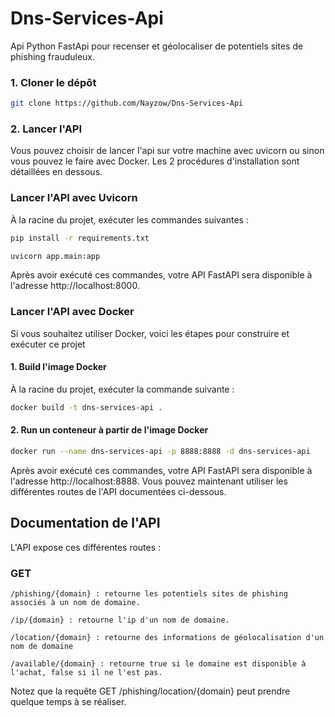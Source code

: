# Dns-Services-Api

Api Python FastApi pour recenser et géolocaliser de potentiels sites de phishing frauduleux.

### 1. Cloner le dépôt

```bash
git clone https://github.com/Nayzow/Dns-Services-Api
```

### 2. Lancer l'API

Vous pouvez choisir de lancer l'api sur votre machine avec uvicorn ou sinon vous pouvez le faire avec Docker. Les 2 procédures d'installation sont détaillées en dessous.

### Lancer l'API avec Uvicorn

À la racine du projet, exécuter les commandes suivantes :

```bash
pip install -r requirements.txt
```

```bash
uvicorn app.main:app
```
Après avoir exécuté ces commandes, votre API FastAPI sera disponible à l'adresse http://localhost:8000.

### Lancer l'API avec Docker

Si vous souhaitez utiliser Docker, voici les étapes pour construire et exécuter ce projet

#### 1. Build l'image Docker

À la racine du projet, exécuter la commande suivante :

```bash
docker build -t dns-services-api .
```

#### 2. Run un conteneur à partir de l'image Docker

```bash
docker run --name dns-services-api -p 8888:8888 -d dns-services-api
```

Après avoir exécuté ces commandes, votre API FastAPI sera disponible à l'adresse http://localhost:8888.
Vous pouvez maintenant utiliser les différentes routes de l'API documentées ci-dessous.

## Documentation de l'API

L'API expose ces différentes routes :

### GET

```
/phishing/{domain} : retourne les potentiels sites de phishing associés à un nom de domaine.
```

```
/ip/{domain} : retourne l'ip d'un nom de domaine.
```

```
/location/{domain} : retourne des informations de géolocalisation d'un nom de domaine
```

```
/available/{domain} : retourne true si le domaine est disponible à l'achat, false si il ne l'est pas.
```

Notez que la requête GET /phishing/location/{domain} peut prendre quelque temps à se réaliser.